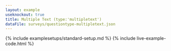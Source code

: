 ```yaml
---
layout: example
useknockout: true
title: Multiple Text (type:'multipletext')
dataFile: surveys/questiontype-multipletext.json
---
```


{% include examplesetups/standard-setup.md %}
{% include live-example-code.html %}

